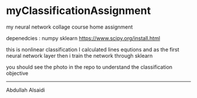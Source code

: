 # myClassificationAssignment
my neural network collage course home assignment

depenedcies :
numpy 
sklearn
https://www.scipy.org/install.html


this is nonlinear classification I calculated lines equtions and as the first neural network layer then i train the network
through sklearn


you should see the photo in the repo to understand the classification objective







******************
Abdullah Alsaidi
